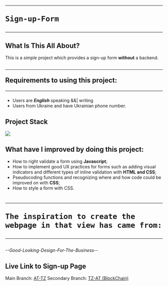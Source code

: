 # <hr>`Sign-up-Form`<hr>
## What Is This All About?
This is a <i>simple</i> project which provides a sign-up form <b>without</b> a backend.

## <hr>Requirements to using this project:<hr>
- Users are <b><i>English</i></b> speaking &&| writing
- Users from Ukraine and have Ukrainian phone number.

## Project Stack
<img src="https://www.1training.org/wp-content/uploads/2017/10/6.png" />


## What have I improved by doing this project:
- How to right validate a form using <b>Javascript</b>;
- How to implement good UX practices for forms such as adding visual indicators and
  different types of inline validation with <b>HTML and CSS</b>;
- Pseudocoding functions and recognizing where and how code could be improved on with <b>CSS</b>;
- How to style a form with CSS.

# <hr>`The inspiration to create the webpage in that view has came from:`<hr>
<i>--Good-Looking-Design-For-The-Business--</i>

## Live Link to Sign-up Page
Main Branch: <a href="https://tezv-attz-signup-form.netlify.app/" target="_blank">AT-TZ</a>
Secondary Branch: <a href="https://tezv-tzat-blockchain.netlify.app/" target="_blank">TZ-AT (BlockChain)</a>